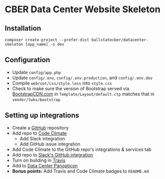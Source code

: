 # CBER Data Center Website Skeleton

## Installation

`composer create-project --prefer-dist ballstatecber/datacenter-skeleton [app_name] -s dev`

## Configuration

- Update `config/app.php`
- Update `config/.env`, `config/.env.production`, and `config/.env.dev`
- Compile `webroot/css/style.less` into `style.css`
- Check to make sure the version of Bootstrap served via [BootstrapCDN.com](https://www.bootstrapcdn.com/) in `Template/Layout/default.ctp` matches that in `vendor/twbs/bootstrap`

## Setting up integrations
- Create a [GitHub](https://github.com/BallStateCBER/) repository
- Add repo to [Code Climate](https://codeclimate.com/dashboard)
    - Add Slack integration
    - Add GitHub issue integration
- Add Code Climate to the GitHub repo's integrations & services tab  
- Add repo to [Slack's GitHub integration](https://cber.slack.com/apps/A0F7YS2SX-github)
- Turn on building in [Travis](https://travis-ci.org/profile/BallStateCBER)
- Add to [Data Center Panopticon](http://cberdata.org/panopticon)
- **Bonus points:** Add Travis and Code Climate badges to `README.md`
